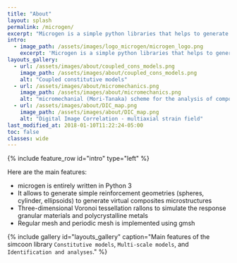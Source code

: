```yaml
---
title: "About"
layout: splash
permalink: /microgen/
excerpt: "Microgen is a simple python libraries that helps to generate and mesh Representative Unit Cells"
intro:
  - image_path: /assets/images/logo_microgen/microgen_logo.png
    excerpt: 'Microgen is a simple python libraries that helps to generate and mesh Representative Unit Cells.'
layouts_gallery:
  - url: /assets/images/about/coupled_cons_models.png
    image_path: /assets/images/about/coupled_cons_models.png
    alt: "Coupled constitutive models"
  - url: /assets/images/about/micromechanics.png
    image_path: /assets/images/about/micromechanics.png
    alt: "micromechanial (Mori-Tanaka) scheme for the analysis of composites response"
  - url: /assets/images/about/DIC_map.png
    image_path: /assets/images/about/DIC_map.png
    alt: "Digital Image Correlation - multiaxial strain field"
last_modified_at: 2018-01-10T11:22:24-05:00
toc: false
classes: wide
---
```


{% include feature_row id="intro" type="left" %}

Here are the main features:

* microgen is entirely written in Python 3
* It allows to generate simple reinforcement geometries (spheres, cylinder, ellipsoids) to generate virtual composites microstructures
* Three-dimensional Voronoi tessellation rallons to simulate the response granular materials and polycrystalline metals
* Regular mesh and periodic mesh is implemented using gmsh

{% include gallery id="layouts_gallery" caption="Main features of the simcoon library `Constitutive models`, `Multi-scale models`, and `Identification and analyses`." %}
